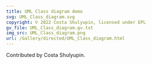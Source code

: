 ```yaml
---
title: UML Class diagram demo
svg: UML_Class_diagram.svg
copyright: © 2022 Costa Shulyupin, licensed under EPL
gv_file: UML_Class_diagram.gv.txt
img_src: UML_Class_diagram.png
url: /Gallery/directed/UML_Class_diagram.html
---
```

Contributed by Costa Shulyupin.
